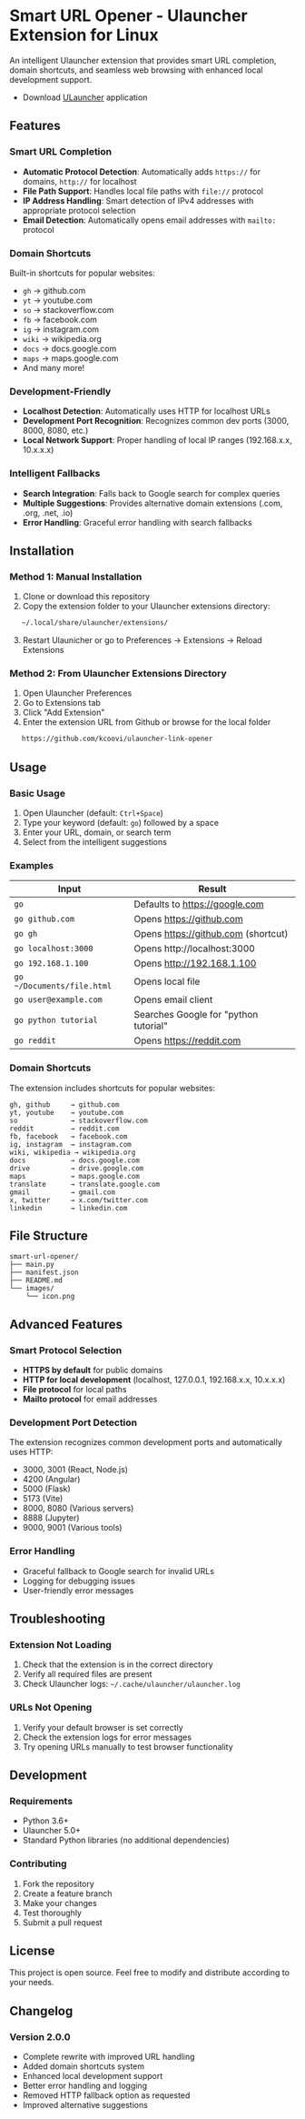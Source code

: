 # Smart URL Opener - Ulauncher Extension for Linux

An intelligent Ulauncher extension that provides smart URL completion, domain shortcuts, and seamless web browsing with enhanced local development support.
- Download [ULauncher](https://ulauncher.io/) application
## Features

### Smart URL Completion
- **Automatic Protocol Detection**: Automatically adds `https://` for domains, `http://` for localhost
- **File Path Support**: Handles local file paths with `file://` protocol
- **IP Address Handling**: Smart detection of IPv4 addresses with appropriate protocol selection
- **Email Detection**: Automatically opens email addresses with `mailto:` protocol

### Domain Shortcuts
Built-in shortcuts for popular websites:
- `gh` → github.com
- `yt` → youtube.com
- `so` → stackoverflow.com
- `fb` → facebook.com
- `ig` → instagram.com
- `wiki` → wikipedia.org
- `docs` → docs.google.com
- `maps` → maps.google.com
- And many more!

### Development-Friendly
- **Localhost Detection**: Automatically uses HTTP for localhost URLs
- **Development Port Recognition**: Recognizes common dev ports (3000, 8000, 8080, etc.)
- **Local Network Support**: Proper handling of local IP ranges (192.168.x.x, 10.x.x.x)

### Intelligent Fallbacks
- **Search Integration**: Falls back to Google search for complex queries
- **Multiple Suggestions**: Provides alternative domain extensions (.com, .org, .net, .io)
- **Error Handling**: Graceful error handling with search fallbacks

## Installation

### Method 1: Manual Installation
1. Clone or download this repository
2. Copy the extension folder to your Ulauncher extensions directory:
```bash
   ~/.local/share/ulauncher/extensions/
```
3. Restart Ulaunicher or go to Preferences → Extensions → Reload Extensions

### Method 2: From Ulauncher Extensions Directory
1. Open Ulauncher Preferences
2. Go to Extensions tab
3. Click "Add Extension"
4. Enter the extension URL from Github or browse for the local folder
```bash
   https://github.com/kcoovi/ulauncher-link-opener
   ```
## Usage

### Basic Usage
1. Open Ulauncher (default: `Ctrl+Space`)
2. Type your keyword (default: `go`) followed by a space
3. Enter your URL, domain, or search term
4. Select from the intelligent suggestions

### Examples

| Input | Result |
|-------|--------|
|`go` | Defaults to https://google.com |
| `go github.com` | Opens https://github.com |
| `go gh` | Opens https://github.com (shortcut) |
| `go localhost:3000` | Opens http://localhost:3000 |
| `go 192.168.1.100` | Opens http://192.168.1.100 |
| `go ~/Documents/file.html` | Opens local file |
| `go user@example.com` | Opens email client |
| `go python tutorial` | Searches Google for "python tutorial" |
| `go reddit` | Opens https://reddit.com |

### Domain Shortcuts
The extension includes shortcuts for popular websites:

```
gh, github     → github.com
yt, youtube    → youtube.com  
so             → stackoverflow.com
reddit         → reddit.com
fb, facebook   → facebook.com
ig, instagram  → instagram.com
wiki, wikipedia → wikipedia.org
docs           → docs.google.com
drive          → drive.google.com
maps           → maps.google.com
translate      → translate.google.com
gmail          → gmail.com
x, twitter     → x.com/twitter.com
linkedin       → linkedin.com
```

## File Structure

```
smart-url-opener/
├── main.py              
├── manifest.json        
├── README.md           
└── images/
    └── icon.png        
```

## Advanced Features

### Smart Protocol Selection
- **HTTPS by default** for public domains
- **HTTP for local development** (localhost, 127.0.0.1, 192.168.x.x, 10.x.x.x)
- **File protocol** for local paths
- **Mailto protocol** for email addresses

### Development Port Detection
The extension recognizes common development ports and automatically uses HTTP:
- 3000, 3001 (React, Node.js)
- 4200 (Angular)
- 5000 (Flask)
- 5173 (Vite)
- 8000, 8080 (Various servers)
- 8888 (Jupyter)
- 9000, 9001 (Various tools)

### Error Handling
- Graceful fallback to Google search for invalid URLs
- Logging for debugging issues
- User-friendly error messages

## Troubleshooting

### Extension Not Loading
1. Check that the extension is in the correct directory
2. Verify all required files are present
3. Check Ulauncher logs: `~/.cache/ulauncher/ulauncher.log`

### URLs Not Opening
1. Verify your default browser is set correctly
2. Check the extension logs for error messages
3. Try opening URLs manually to test browser functionality

## Development

### Requirements
- Python 3.6+
- Ulauncher 5.0+
- Standard Python libraries (no additional dependencies)

### Contributing
1. Fork the repository
2. Create a feature branch
3. Make your changes
4. Test thoroughly
5. Submit a pull request

## License

This project is open source. Feel free to modify and distribute according to your needs.

## Changelog

### Version 2.0.0
- Complete rewrite with improved URL handling
- Added domain shortcuts system  
- Enhanced local development support
- Better error handling and logging
- Removed HTTP fallback option as requested
- Improved alternative suggestions
